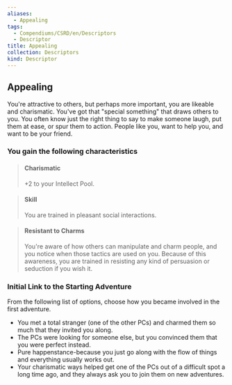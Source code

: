 ```yaml
---
aliases:
  - Appealing
tags:
  - Compendiums/CSRD/en/Descriptors
  - Descriptor
title: Appealing
collection: Descriptors
kind: Descriptor
---
```

## Appealing  
You're attractive to others, but perhaps more important, you are likeable and charismatic. You've got that "special something" that draws others to you. You often know just the right thing to say to make someone laugh, put them at ease, or spur them to action. People like you, want to help you, and want to be your friend.
### You gain the following characteristics  
> #### Charismatic
> +2 to your Intellect Pool.  

> #### Skill
> You are trained in pleasant social interactions.  

> #### Resistant to Charms
> You're aware of how others can manipulate and charm people, and you notice when those tactics are used on you. Because of this awareness, you are trained in resisting any kind of persuasion or seduction if you wish it.  

### Initial Link to the Starting Adventure  
From the following list of options, choose how you became involved in the first adventure.  
- You met a total stranger (one of the other PCs) and charmed them so much that they invited you along.  
- The PCs were looking for someone else, but you convinced them that you were perfect instead.  
- Pure happenstance-because you just go along with the flow of things and everything usually works out.  
- Your charismatic ways helped get one of the PCs out of a difficult spot a long time ago, and they always ask you to join them on new adventures.  